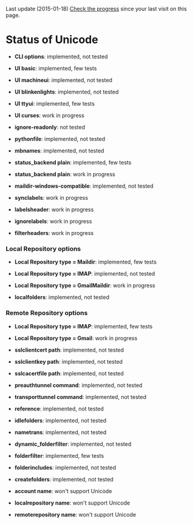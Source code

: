 
Last update (2015-01-18)
[Check the progress](https://github.com/OfflineIMAP/offlineimap/wiki/Unicode-status/_history) since your last visit on this page.


# Status of Unicode

* **CLI options**: implemented, not tested

* **UI basic**: implemented, few tests
* **UI machineui**: implemented, not tested
* **UI blinkenlights**: implemented, not tested
* **UI ttyui**: implemented, few tests
* **UI curses**: work in progress

* **ignore-readonly**: not tested
* **pythonfile**: implemented, not tested

* **mbnames**: implemented, not tested

* **status_backend plain**: implemented, few tests
* **status_backend plain**: work in progress
* **maildir-windows-compatible**: implemented, not tested

* **synclabels**: work in progress

* **labelsheader**: work in progress
* **ignorelabels**: work in progress
* **filterheaders**: work in progress

### Local Repository options

* **Local Repository type = Maildir**: implemented, few tests
* **Local Repository type = IMAP**: implemented, not tested
* **Local Repository type = GmailMaildir**: work in progress

* **localfolders**: implemented, not tested

### Remote Repository options

* **Local Repository type = IMAP**: implemented, few tests
* **Local Repository type = Gmail**: work in progress

* **sslclientcert path**: implemented, not tested
* **sslclientkey path**: implemented, not tested
* **sslcacertfile path**: implemented, not tested

* **preauthtunnel command**: implemented, not tested
* **transporttunnel command**: implemented, not tested

* **reference**: implemented, not tested

* **idlefolders**: implemented, not tested
* **nametrans**: implemented, not tested
* **dynamic_folderfilter**: implemented, not tested
* **folderfilter**: implemented, few tests
* **folderincludes**: implemented, not tested
* **createfolders**: implemented, not tested

* **account name**: won't support Unicode
* **localrepository name**: won't support Unicode
* **remoterepository name**: won't support Unicode
